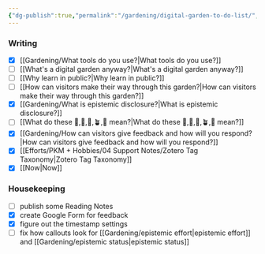 ```yaml
---
{"dg-publish":true,"permalink":"/gardening/digital-garden-to-do-list/","created":"2024-07-21T20:27:34.920+08:00","updated":"2024-09-27T07:32:14.746+08:00"}
---
```


### Writing
- [x] [[Gardening/What tools do you use?\|What tools do you use?]]
- [ ] [[What's a digital garden anyway?\|What's a digital garden anyway?]]
- [ ] [[Why learn in public?\|Why learn in public?]]
- [ ] [[How can visitors make their way through this garden?\|How can visitors make their way through this garden?]]
- [x] [[Gardening/What is epistemic disclosure?\|What is epistemic disclosure?]]
- [ ] [[What do these 🫚,🫛,🌱,🪴,🌳 mean?\|What do these 🫚,🫛,🌱,🪴,🌳 mean?]]
- [x] [[Gardening/How can visitors give feedback and how will you respond?\|How can visitors give feedback and how will you respond?]]
- [x] [[Efforts/PKM + Hobbies/04 Support Notes/Zotero Tag Taxonomy\|Zotero Tag Taxonomy]]
- [x] [[Now\|Now]]

### Housekeeping
- [ ] publish some Reading Notes
- [x] create Google Form for feedback
- [x] figure out the timestamp settings
- [ ] fix how callouts look for [[Gardening/epistemic effort\|epistemic effort]] and [[Gardening/epistemic status\|epistemic status]]